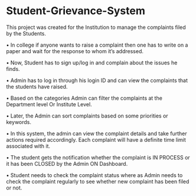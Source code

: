 # Student-Grievance-System

This project was created for the Institution to manage the complaints filed by the Students.

• In college if anyone wants to raise a complaint then one has to write on a paper and wait for the response to whom it’s
addressed.

• Now, Student has to sign up/log in and complain about the issues he finds.

• Admin has to log in through his login ID and can view the complaints that the students have raised.

• Based on the categories Admin can filter the complaints at the Department level Or Institute Level.

• Later, the Admin can sort complaints based on some priorities or keywords.

• In this system, the admin can view the complaint details and take further actions required accordingly. Each complaint
will have a definite time limit associated with it. 

• The student gets the notification whether the complaint is IN PROCESS or it has been CLOSED by the Admin ON
Dashboard.

• Student needs to check the complaint status where as Admin needs to check the complaint regularly to see whether new
complaint has been filed or not.
